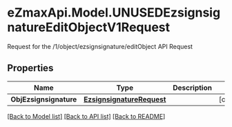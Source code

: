 # eZmaxApi.Model.UNUSEDEzsignsignatureEditObjectV1Request
Request for the /1/object/ezsignsignature/editObject API Request

## Properties

Name | Type | Description | Notes
------------ | ------------- | ------------- | -------------
**ObjEzsignsignature** | [**EzsignsignatureRequest**](EzsignsignatureRequest.md) |  | [optional] 

[[Back to Model list]](../README.md#documentation-for-models) [[Back to API list]](../README.md#documentation-for-api-endpoints) [[Back to README]](../README.md)

